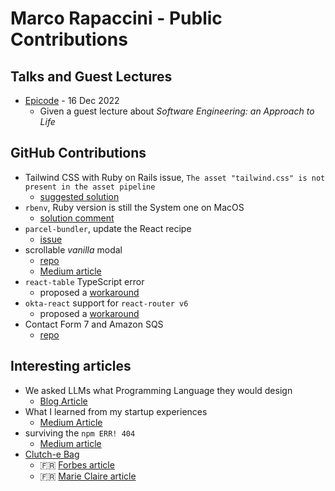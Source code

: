 # Marco Rapaccini - Public Contributions
## Talks and Guest Lectures
* [Epicode](https://epicode.com/en/) - 16 Dec 2022
  * Given a guest lecture about _Software Engineering: an Approach to Life_
## GitHub Contributions
* Tailwind CSS with Ruby on Rails issue, `The asset "tailwind.css" is not present in the asset pipeline`
  * [suggested solution](https://github.com/tailwindlabs/tailwindcss/discussions/10302#discussioncomment-9953256)
* `rbenv`, Ruby version is still the System one on MacOS
  * [solution comment](https://github.com/rbenv/rbenv/issues/879#issuecomment-1327345988)
* `parcel-bundler`, update the React recipe
  * [issue](https://github.com/parcel-bundler/website/issues/1049)
* scrollable _vanilla_ modal
  * [repo](https://github.com/rapaccinim/scrollable-vanilla-modal)
  * [Medium article](https://rapaccinim.medium.com/how-to-create-a-custom-resizable-modal-with-scrollable-and-fixed-content-21adb2adda28)
* `react-table` TypeScript error
  * proposed a [workaround](https://github.com/TanStack/table/discussions/2664#discussioncomment-1194920)
* `okta-react` support for `react-router v6`
  * proposed a [workaround](https://github.com/okta/okta-react/issues/178#issuecomment-1056757369)
* Contact Form 7 and Amazon SQS
  * [repo](https://github.com/rapaccinim/cf7-hook-4-amazon-sqs)
## Interesting articles
* We asked LLMs what Programming Language they would design
  * [Blog Article](https://www.mrglobal.solutions/blog/we-asked-llms-what-programming-language-they-would-design)
* What I learned from my startup experiences
  * [Medium Article](https://rapaccinim.medium.com/what-i-learned-from-startup-experiences-20cfafd4a3a0)
* surviving the `npm ERR! 404`
  * [Medium article](https://rapaccinim.medium.com/surviving-the-npm-err-404-with-private-packages-b413d80fb860)
* [Clutch-e Bag](https://clutchebag.com)
  * 🇫🇷 [Forbes article](https://www.forbes.fr/mediasfrance/le-clutch-e-bag-le-sac-intelligent-moderne-et-elegant/)
  * 🇫🇷 [Marie Claire article](https://www.marieclaire.fr/adresses-incontournables/clutch-e-bag-la-pochette-connectee-made-in-italy/)

